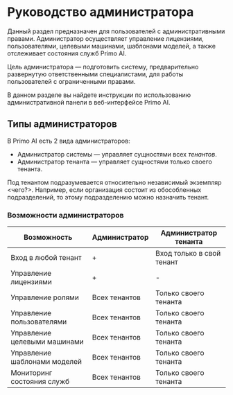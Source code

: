 # Руководство администратора

Данный раздел предназначен для пользователей с административными правами. Администратор осуществляет управление лицензиями, пользователями, целевыми машинами, шаблонами моделей, а также отслеживает состояния служб Primo AI. 

Цель администратора — подготовить систему, предварительно развернутую ответственными специалистами, для работы пользователей с ограниченными правами. 

В данном разделе вы найдете инструкции по использованию административной панели в веб-интерфейсе Primo AI. 


## Типы администраторов

В Primo AI есть 2 вида администраторов:
* Администратор системы — управляет сущностями всех *тенантов*.
* Администратор тенанта — управляет сущностями только своего тенанта.

Под тенантом подразумевается относительно независимый экземпляр <чего?>. Например, если организация состоит из обособленных подразделений, то этому подразделению можно назначить тенант.


### Возможности администраторов
 
| Возможность                   | Администратор  | Администратор тенанта     |
| ----------------------------- | -------------- | ------------------------- |
| Вход в любой тенант           | +              | Вход только в свой тенант |
| Управление лицензиями         | +              | -                         |
| Управление ролями             | Всех тенантов  | Только своего тенанта     |
| Управление пользователями     | Всех тенантов  | Только своего тенанта     |
| Управление целевыми машинами  | Всех тенантов  | Только своего тенанта     |
| Управление шаблонами моделей  | Всех тенантов  | Только своего тенанта     |
| Мониторинг состояния служб    | Всех тенантов  | Только своего тенанта     |
